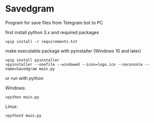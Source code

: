 # Savedgram
Program for save files from Telegram bot to PC

first install python 3.x and required packages

```
>pip install -r requirements.txt
```

make executable package with pyinstaller (Windows 10 and later)

```
>pip install pyinstaller
>pyinstaller --onefile --windowed --icon=logo.ico --noconsole --name=Savedgram main.py
```

or run with python

Windows:

```
>python main.py
```

Linux:

```
>python3 main.py
```
